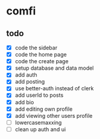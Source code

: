 # comfi

## todo

- [x] code the sidebar
- [x] code the home page
- [x] code the create page
- [x] setup database and data model
- [x] add auth
- [x] add posting
- [x] use better-auth instead of clerk
- [x] add userId to posts
- [x] add bio
- [x] add editing own profile
- [x] add viewing other users profile
- [ ] lowercasemaxxing
- [ ] clean up auth and ui
